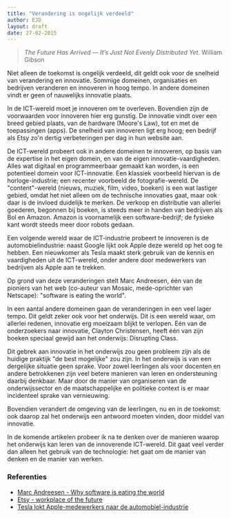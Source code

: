 ```yaml
---
title: "Verandering is ongelijk verdeeld"
author: EJD
layout: draft
date: 27-02-2015
---
```


> *The Future Has Arrived — It’s Just Not Evenly Distributed Yet.* William Gibson

Niet alleen de toekomst is ongelijk verdeeld, dit geldt ook voor de snelheid van verandering en innovatie. Sommige domeinen, organisaties en bedrijven veranderen en innoveren in hoog tempo. In andere domeinen vindt er geen of nauwelijks innovatie plaats.

In de ICT-wereld moet je innoveren om te overleven. Bovendien zijn de voorwaarden voor innoveren hier erg gunstig. De innovatie vindt over een breed gebied plaats, van de hardware (Moore's Law), tot en met de toepassingen (apps). De snelheid van innoveren ligt erg hoog; een bedrijf als Etsy zo'n dertig verbeteringen per dag in hun website aan.

De ICT-wereld probeert ook in andere domeinen te innoveren, op basis van de expertise in het eigen domein, en van de eigen innovatie-vaardigheden. Alles wat digitaal en programmeerbaar gemaakt kan worden, is een potentieel domein voor ICT-innovatie. Een klassiek voorbeeld hiervan is de horloge-industrie; een recenter voorbeeld de fotografie-wereld. De "content"-wereld (nieuws, muziek, film, video, boeken) is een wat lastiger gebied, omdat het niet alleen om de technische innovaties gaat, maar ook daar is de invloed duidelijk te merken. De verkoop en distributie van allerlei goederen, begonnen bij boeken, is steeds meer in handen van bedrijven als Bol en Amazon. Amazon is voornamelijk een software-bedrijf; de fysieke kant wordt steeds meer door robots gedaan.

Een volgende wereld waar de ICT-industrie probeert te innoveren is de automobielindustrie: naast Google lijkt ook Apple deze wereld op het oog te hebben. Een nieuwkomer als Tesla maakt sterk gebruik van de kennis en vaardigheden uit de ICT-wereld, onder andere door medewerkers van bedrijven als Apple aan te trekken.

Op grond van deze veranderingen stelt Marc Andreesen, één van de pioniers van het web (co-auteur van Mosaic, mede-oprichter van Netscape): "software is eating the world".

In een aantal andere domeinen gaan de veranderingen in een veel lager tempo. Dit geldt zeker ook voor het onderwijs. Dit is een wereld waar, om allerlei redenen, innovatie erg moeizaam blijkt te verlopen. Eén van de onderzoekers naar innovatie, Clayton Christensen, heeft één van zijn boeken speciaal gewijd aan het onderwijs: Disrupting Class.

Dit gebrek aan innovatie in het onderwijs zou geen probleem zijn als de huidige praktijk "de best mogelijke" zou zijn. In het onderwijs is van een dergelijke situatie geen sprake. Voor zowel leerlingen als voor docenten en andere betrokkenen zijn veel betere manieren van leren en ondersteuning daarbij denkbaar. Maar door de manier van organiseren van de onderwijssector en de maatschappelijke en politieke context is er maar incidenteel sprake van vernieuwing.

Bovendien verandert de omgeving van de leerlingen, nu en in de toekomst: ook daarop zal het onderwijs een antwoord moeten vinden, door middel van innovatie.

In de komende artikelen probeer ik na te denken over de manieren waarop het onderwijs kan  leren van de innoverende ICT-wereld. Dit gaat veel verder dan alleen het gebruik van de technologie: het gaat om de manier van denken en de manier van werken.

### Referenties

* [Marc Andreesen - Why software is eating the world](http://www.wsj.com/articles/SB10001424053111903480904576512250915629460)
* [Etsy - workplace of the future](http://www.forbes.com/sites/stevedenning/2014/04/04/at-etsy-the-future-workplace-is-now-thirty-innovations-per-day/)
* [Tesla lokt Apple-medewerkers naar de automobiel-industrie](http://www.bloomberg.com/news/articles/2015-02-05/want-elon-musk-to-hire-you-at-tesla-work-for-apple)